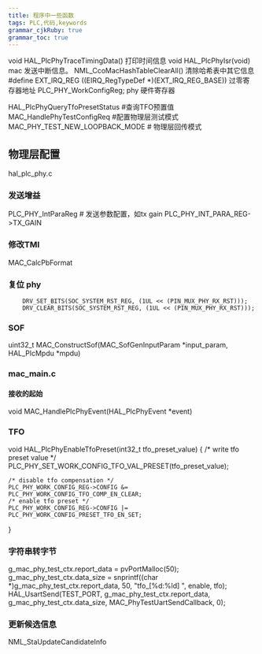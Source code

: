 ```yaml
---
title: 程序中一些函数 
tags: PLC,代码,keywords
grammar_cjkRuby: true
grammar_toc: true
---
```

void HAL_PlcPhyTraceTimingData() 打印时间信息
void HAL_PlcPhyIsr(void) mac 发送中断信息。
NML_CcoMacHashTableClearAll() 清除哈希表中其它信息
#define EXT_IRQ_REG   ((EIRQ_RegTypeDef \*)(EXT_IRQ_REG_BASE))  过零寄存器地址
 PLC_PHY_WorkConfigReg;   phy 硬件寄存器

HAL_PlcPhyQueryTfoPresetStatus #查询TFO预置值
MAC_HandlePhyTestConfigReq #配置物理层测试模式
MAC_PHY_TEST_NEW_LOOPBACK_MODE # 物理层回传模式

## 物理层配置
hal_plc_phy.c 
### 发送增益
PLC_PHY_IntParaReg # 发送参数配置，如tx gain
PLC_PHY_INT_PARA_REG->TX_GAIN
### 修改TMI
MAC_CalcPbFormat

### 复位 phy
        DRV_SET_BITS(SOC_SYSTEM_RST_REG, (1UL << (PIN_MUX_PHY_RX_RST)));
        DRV_CLEAR_BITS(SOC_SYSTEM_RST_REG, (1UL << (PIN_MUX_PHY_RX_RST)));
		
### SOF
uint32_t MAC_ConstructSof(MAC_SofGenInputParam *input_param, HAL_PlcMpdu *mpdu)

###  mac_main.c
#### 接收的起始
void MAC_HandlePlcPhyEvent(HAL_PlcPhyEvent *event)

### TFO
void HAL_PlcPhyEnableTfoPreset(int32_t tfo_preset_value)
{
    /* write tfo preset value */
    PLC_PHY_SET_WORK_CONFIG_TFO_VAL_PRESET(tfo_preset_value);

    /* disable tfo compensation */
    PLC_PHY_WORK_CONFIG_REG->CONFIG &= PLC_PHY_WORK_CONFIG_TFO_COMP_EN_CLEAR;
    /* enable tfo preset */
    PLC_PHY_WORK_CONFIG_REG->CONFIG |= PLC_PHY_WORK_CONFIG_PRESET_TFO_EN_SET;

}

### 字符串转字节

 g_mac_phy_test_ctx.report_data = pvPortMalloc(50);
 g_mac_phy_test_ctx.data_size = snprintf((char \*)g_mac_phy_test_ctx.report_data, 50, "tfo_\[%d:%ld] ", enable, tfo);
HAL_UsartSend(TEST_PORT, g_mac_phy_test_ctx.report_data, g_mac_phy_test_ctx.data_size, MAC_PhyTestUartSendCallback, 0);

### 更新候选信息
NML_StaUpdateCandidateInfo